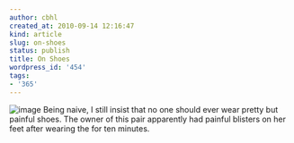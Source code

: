 ```yaml
---
author: cbhl
created_at: 2010-09-14 12:16:47
kind: article
slug: on-shoes
status: publish
title: On Shoes
wordpress_id: '454'
tags:
- '365'
---
```


![image](http://blog.azuresky.ca/blog/wp-content/uploads/2010/09/wpid-IMG_20100914_121307-1.jpg)
Being naive, I still insist that no one should ever wear pretty but
painful shoes. The owner of this pair apparently had painful blisters on
her feet after wearing the for ten minutes.
